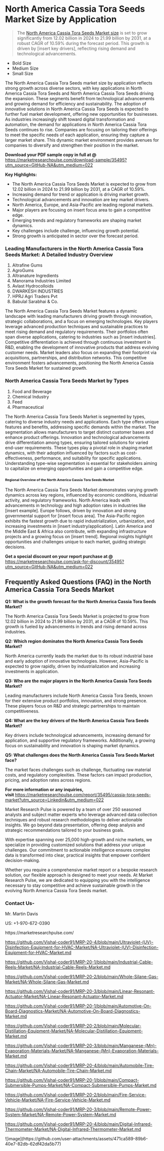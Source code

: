 <h1>North America Cassia Tora Seeds Market&nbsp;Size by Application</h1><blockquote><p>The <a href="https://marketresearchpulse.com/download-sample/35495?utm_source=GitHub-NA&amp;utm_medium=022">North America Cassia Tora Seeds Market size</a> is set to grow significantly from 12.02 billion in 2024 to 21.99 billion by 2031, at a robust CAGR of 10.59% during the forecast period. This growth is driven by [insert key drivers], reflecting rising demand and technological advancements.</p></blockquote><ul><li>Bold Size <li> Medium Size <li> Small Size</li></ul><p>The North America Cassia Tora Seeds market size by application reflects strong growth across diverse sectors, with key applications in North America Cassia Tora Seeds and North America Cassia Tora Seeds driving the expansion. These segments benefit from technological advancements and growing demand for efficiency and sustainability. The adoption of innovative solutions in North America Cassia Tora Seeds is expected to further fuel market development, offering new opportunities for businesses. As industries increasingly shift toward digital transformation and automation, the demand for applications in North America Cassia Tora Seeds continues to rise. Companies are focusing on tailoring their offerings to meet the specific needs of each application, ensuring they capture a larger market share. This dynamic market environment provides avenues for companies to diversify and strengthen their position in the market.</p><p><strong>Download your PDF sample copy in full at @ </strong><a href="https://marketresearchpulse.com/download-sample/35495?utm_source=GitHub-NA&amp;utm_medium=022">https://marketresearchpulse.com/download-sample/35495?utm_source=GitHub-NA&amp;utm_medium=022</a></p><p><strong>Key Highlights: </strong></p><ul><li>The North America Cassia Tora Seeds Market is expected to grow from 12.02 billion in 2024 to 21.99 billion by 2031, at a CAGR of 10.59%.</li><li>Increasing demand for trend or application is driving market growth.</li><li>Technological advancements and innovation are key market drivers.</li><li>North America, Europe, and Asia-Pacific are leading regional markets.</li><li>Major players are focusing on insert focus area to gain a competitive edge.</li><li>Emerging trends and regulatory frameworks are shaping market dynamics.</li><li>Key challenges include challenge, influencing growth potential.</li><li>Strong growth is anticipated in sector over the forecast period.</li></ul><h3>Leading Manufacturers in the North America Cassia Tora Seeds Market: A Detailed Industry Overview</h3><ol><li>Altrafine Gums</li><li>AgroGums</li><li>Altranature Ingredients</li><li>Manorama Industries Limited</li><li>Avlast Hydrocolloids</li><li>DWARKESH INDUSTRIES</li><li>HPRJ Agri Traders Pvt</li><li>Babulal Sarabhai & Co.</li></ol><div class="flex max-w-full flex-col flex-grow"><div class="min-h-8 text-message flex w-full flex-col items-end gap-2 whitespace-normal break-words [.text-message+&amp;]:mt-5" dir="auto" data-message-author-role="assistant" data-message-id="fd8432e4-4910-450d-b182-61b7bfb0a01f" data-message-model-slug="gpt-4o"><div class="flex w-full flex-col gap-1 empty:hidden first:pt-[3px]"><div class="markdown prose w-full break-words dark:prose-invert light"><p>The North America Cassia Tora Seeds Market features a dynamic landscape with leading manufacturers driving growth through innovation, strategic collaborations, and a focus on emerging technologies. Key players leverage advanced production techniques and sustainable practices to meet rising demand and regulatory requirements. Their portfolios often span diverse applications, catering to industries such as [insert industries]. Competitive differentiation is achieved through continuous investment in R&amp;D, enabling the development of innovative products that address evolving customer needs. Market leaders also focus on expanding their footprint via acquisitions, partnerships, and distribution networks. This competitive environment fosters advancements, positioning the North America Cassia Tora Seeds Market for sustained growth.</p></div></div></div></div><h3>North America Cassia Tora Seeds Market by Types</h3><ol><li>Food and Beverage <li> Chemical Industry <li> Feed <li> Pharmaceutical</li></ol><div class="flex max-w-full flex-col flex-grow"><div class="min-h-8 text-message flex w-full flex-col items-end gap-2 whitespace-normal break-words [.text-message+&amp;]:mt-5" dir="auto" data-message-author-role="assistant" data-message-id="084470be-0bb7-4664-bddf-5156b4f41249" data-message-model-slug="gpt-4o-mini"><div class="flex w-full flex-col gap-1 empty:hidden first:pt-[3px]"><div class="markdown prose w-full break-words dark:prose-invert light"><p>The North America Cassia Tora Seeds Market is segmented by types, catering to diverse industry needs and applications. Each type offers unique features and benefits, addressing specific demands within the market. The segmentation allows manufacturers to target distinct customer bases and enhance product offerings. Innovation and technological advancements drive differentiation among types, ensuring tailored solutions for varied end-user requirements. These types play a pivotal role in shaping market dynamics, with their adoption influenced by factors such as cost-effectiveness, performance, and suitability for specific applications. Understanding type-wise segmentation is essential for stakeholders aiming to capitalize on emerging opportunities and gain a competitive edge.</p></div></div></div></div><h3><span style="font-size: 11px;">Regional Overview of the North America Cassia Tora Seeds Market</span></h3><div class="flex max-w-full flex-col flex-grow"><div class="min-h-8 text-message flex w-full flex-col items-end gap-2 whitespace-normal break-words [.text-message+&amp;]:mt-5" dir="auto" data-message-author-role="assistant" data-message-id="e9038762-ce64-4e30-91c9-9bd413514231" data-message-model-slug="gpt-4o-mini"><div class="flex w-full flex-col gap-1 empty:hidden first:pt-[3px]"><div class="markdown prose w-full break-words dark:prose-invert light"><p>The North America Cassia Tora Seeds Market demonstrates varying growth dynamics across key regions, influenced by economic conditions, industrial activity, and regulatory frameworks. North America leads with advancements in technology and high adoption rates in industries like [insert example]. Europe follows, driven by innovation and strong governmental support for [insert focus area]. The Asia-Pacific region exhibits the fastest growth due to rapid industrialization, urbanization, and increasing investments in [insert industry/application]. Latin America and the Middle East &amp; Africa also contribute, with expanding infrastructure projects and a growing focus on [insert trend]. Regional insights highlight opportunities and challenges unique to each market, guiding strategic decisions.</p></div></div></div></div><p><strong>Get a special discount on your report purchase at @ </strong><a href="https://marketresearchpulse.com/ask-for-discount/35495?utm_source=GitHub-NA&amp;utm_medium=022">https://marketresearchpulse.com/ask-for-discount/35495?utm_source=GitHub-NA&amp;utm_medium=022</a></p><h2>Frequently Asked Questions (FAQ) in the North America Cassia Tora Seeds Market</h2><p><strong>Q1: What is the growth forecast for the North America Cassia Tora Seeds Market?</strong></p><p>The North America Cassia Tora Seeds Market is projected to grow from 12.02 billion in 2024 to 21.99 billion by 2031, at a CAGR of 10.59%. This growth is fueled by advancements in trends and rising demand across industries.</p><p><strong>Q2: Which region dominates the North America Cassia Tora Seeds Market?</strong></p><p>North America currently leads the market due to its robust industrial base and early adoption of innovative technologies. However, Asia-Pacific is expected to grow rapidly, driven by industrialization and increasing investments in application.</p><p><strong>Q3: Who are the major players in the North America Cassia Tora Seeds Market?</strong></p><p>Leading manufacturers include North America Cassia Tora Seeds, known for their extensive product portfolios, innovation, and strong presence. These players focus on R&amp;D and strategic partnerships to maintain competitiveness.</p><p><strong>Q4: What are the key drivers of the North America Cassia Tora Seeds Market?</strong></p><p>Key drivers include technological advancements, increasing demand for application, and supportive regulatory frameworks. Additionally, a growing focus on sustainability and innovation is shaping market dynamics.</p><p><strong>Q5: What challenges does the North America Cassia Tora Seeds Market face?</strong></p><p>The market faces challenges such as challenge, fluctuating raw material costs, and regulatory complexities. These factors can impact production, pricing, and adoption rates across regions.</p><p><strong>For more information or any inquiries, visit&nbsp;</strong><a href="https://marketresearchpulse.com/report/35495/cassia-tora-seeds-market?utm_source=Linkedin&utm_medium=022">https://marketresearchpulse.com/report/35495/cassia-tora-seeds-market?utm_source=Linkedin&utm_medium=022</a></p><p>Market Research Pulse is powered by a team of over 250 seasoned analysts and subject matter experts who leverage advanced data collection techniques and robust research methodologies to deliver actionable insights. We go beyond data presentation, offering deep analysis and strategic recommendations tailored to your business goals.</p><p>With expertise spanning over 25,000 high-growth and niche markets, we specialize in providing customized solutions that address your unique challenges. Our commitment to actionable intelligence ensures complex data is transformed into clear, practical insights that empower confident decision-making.</p><p>Whether you require a comprehensive market report or a bespoke research solution, our flexible approach is designed to meet your needs. At Market Research Pulse, we are dedicated to equipping you with the intelligence necessary to stay competitive and achieve sustainable growth in the evolving North America Cassia Tora Seeds market.</p><h3><strong>Contact Us-</strong></h3><p>Mr. Martin Davis</p><p>US: +1-970-672-0390</p><p>https://marketresearchpulse.com/</p><p><a href="https://github.com/Vishal-coder91/MRP-20-4/blob/main/Ultraviolet-(UV)-Disinfection-Equipment-for-HVAC-Market/NA-Ultraviolet-(UV)-Disinfection-Equipment-for-HVAC-Market.md">https://github.com/Vishal-coder91/MRP-20-4/blob/main/Ultraviolet-(UV)-Disinfection-Equipment-for-HVAC-Market/NA-Ultraviolet-(UV)-Disinfection-Equipment-for-HVAC-Market.md</a></p><p><a href="https://github.com/Vishal-coder91/MRP-20-1/blob/main/Industrial-Cable-Reels-Market/NA-Industrial-Cable-Reels-Market.md">https://github.com/Vishal-coder91/MRP-20-1/blob/main/Industrial-Cable-Reels-Market/NA-Industrial-Cable-Reels-Market.md</a></p><p><a href="https://github.com/Vishal-coder91/MRP-20-2/blob/main/Whole-Silane-Gas-Market/NA-Whole-Silane-Gas-Market.md">https://github.com/Vishal-coder91/MRP-20-2/blob/main/Whole-Silane-Gas-Market/NA-Whole-Silane-Gas-Market.md</a></p><p><a href="https://github.com/Vishal-coder91/MRP-20-3/blob/main/Linear-Resonant-Actuator-Market/NA-Linear-Resonant-Actuator-Market.md">https://github.com/Vishal-coder91/MRP-20-3/blob/main/Linear-Resonant-Actuator-Market/NA-Linear-Resonant-Actuator-Market.md</a></p><p><a href="https://github.com/Vishal-coder91/MRP-20-1/blob/main/Automotive-On-Board-Diagnostics-Market/NA-Automotive-On-Board-Diagnostics-Market.md">https://github.com/Vishal-coder91/MRP-20-1/blob/main/Automotive-On-Board-Diagnostics-Market/NA-Automotive-On-Board-Diagnostics-Market.md</a></p><p><a href="https://github.com/Vishal-coder91/MRP-20-2/blob/main/Molecular-Distillation-Equipment-Market/NA-Molecular-Distillation-Equipment-Market.md">https://github.com/Vishal-coder91/MRP-20-2/blob/main/Molecular-Distillation-Equipment-Market/NA-Molecular-Distillation-Equipment-Market.md</a></p><p><a href="https://github.com/Vishal-coder91/MRP-20-3/blob/main/Manganese-(Mn)-Evaporation-Materials-Market/NA-Manganese-(Mn)-Evaporation-Materials-Market.md">https://github.com/Vishal-coder91/MRP-20-3/blob/main/Manganese-(Mn)-Evaporation-Materials-Market/NA-Manganese-(Mn)-Evaporation-Materials-Market.md</a></p><p><a href="https://github.com/Vishal-coder91/MRP-20-4/blob/main/Automobile-Tire-Chain-Market/NA-Automobile-Tire-Chain-Market.md">https://github.com/Vishal-coder91/MRP-20-4/blob/main/Automobile-Tire-Chain-Market/NA-Automobile-Tire-Chain-Market.md</a></p><p><a href="https://github.com/Vishal-coder91/MRP-20-1/blob/main/Compact-Submersible-Pumps-Market/NA-Compact-Submersible-Pumps-Market.md">https://github.com/Vishal-coder91/MRP-20-1/blob/main/Compact-Submersible-Pumps-Market/NA-Compact-Submersible-Pumps-Market.md</a></p><p><a href="https://github.com/Vishal-coder91/MRP-20-2/blob/main/Fire-Service-Vehicle-Market/NA-Fire-Service-Vehicle-Market.md">https://github.com/Vishal-coder91/MRP-20-2/blob/main/Fire-Service-Vehicle-Market/NA-Fire-Service-Vehicle-Market.md</a></p><p><a href="https://github.com/Vishal-coder91/MRP-20-3/blob/main/Remote-Power-System-Market/NA-Remote-Power-System-Market.md">https://github.com/Vishal-coder91/MRP-20-3/blob/main/Remote-Power-System-Market/NA-Remote-Power-System-Market.md</a></p><p><a href="https://github.com/Vishal-coder91/MRP-20-4/blob/main/Digital-Infrared-Thermometer-Market/NA-Digital-Infrared-Thermometer-Market.md">https://github.com/Vishal-coder91/MRP-20-4/blob/main/Digital-Infrared-Thermometer-Market/NA-Digital-Infrared-Thermometer-Market.md</a></p>
![image](https://github.com/user-attachments/assets/471ca589-89b6-40e7-82db-62df42da5b77)
